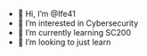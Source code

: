 - 👋 Hi, I’m @Ife41
- 👀 I’m interested in Cybersecurity
- 🌱 I’m currently learning SC200
- 💞️ I’m looking to just learn

<!---
Ife41/Ife41 is a ✨ special ✨ repository because its `README.md` (this file) appears on your GitHub profile.
You can click the Preview link to take a look at your changes.
--->
